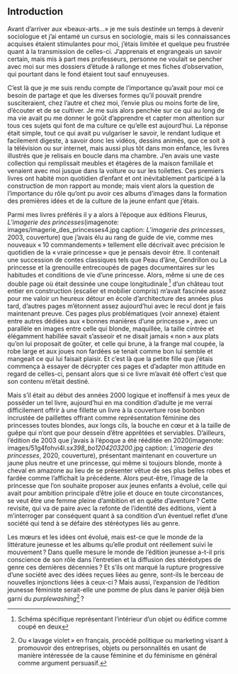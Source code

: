 ## Introduction

Avant d’arriver aux «beaux-arts...» je me suis destinée un temps à devenir sociologue et j’ai entamé un cursus en sociologie, mais si les connaissances acquises étaient stimulantes pour moi, j’étais limitée et quelque peu frustrée quant à la transmission de celles-ci. J’apprenais et engrangeais un savoir certain, mais mis à part mes professeurs, personne ne voulait se pencher avec moi sur mes dossiers d’étude à rallonge et mes fiches d’observation, qui pourtant dans le fond étaient tout sauf ennuyeuses. 
	
C’est là que je me suis rendu compte de l’importance qu’avait pour moi ce besoin de partage et que les diverses formes qu’il pouvait prendre susciteraient, chez l’autre et chez moi, l’envie plus ou moins forte de lire, d’écouter et de se cultiver. Je me suis alors penchée sur ce qui au long de ma vie avait pu me donner le goût d’apprendre et capter mon attention sur tous ces sujets qui font de ma culture ce qu’elle est aujourd’hui. La réponse était simple, tout ce qui avait pu vulgariser le savoir, le rendant ludique et facilement digeste, à savoir donc les vidéos, dessins animés, que ce soit à la télévision ou sur internet, mais aussi plus tôt dans mon enfance, les livres illustrés que je relisais en boucle dans ma chambre. J’en avais une vaste collection qui remplissait meubles et étagères de la maison familiale et venaient avec moi jusque dans la voiture ou sur les toilettes. Ces premiers livres ont habité mon quotidien d’enfant et ont inévitablement participé à la construction de mon rapport au monde; mais vient alors la question de l’importance du rôle qu’ont pu avoir ces albums d’images dans la formation des premières idées et de la culture de la jeune enfant que j’étais.

Parmi mes livres préférés il y a alors à l’époque aux éditions Fleurus, _L’imagerie des princesses_(imagenote: images/imagerie_des_princesses4.jpg caption: _L’imagerie des princesses_, 2003, couverture) que j’avais élu au rang de guide de vie, comme mes nouveaux « 10 commandements » tellement elle décrivait avec précision le quotidien de la « vraie princesse » que je pensais devoir être. Il contenait une succession de contes classiques tels que Peau d’âne, Cendrillon ou La princesse et la grenouille entrecoupés de pages documentaires sur les habitudes et conditions de vie d’une princesse. Alors, même si une de ces double page où était dessinée une coupe longitudinale [^coupe] d’un château tout entier en construction (escalier et mobilier compris) m’avait fascinée assez pour me valoir un heureux détour en école d’architecture des années plus tard, d’autres pages m’étonnent assez aujourd’hui avec le recul dont je fais maintenant preuve. Ces pages plus problématiques (voir annexe) étaient entre autres dédiées aux « bonnes manières d’une princesse » , avec un parallèle en images entre celle qui blonde, maquillée, la taille cintrée et élégamment habillée savait s’asseoir et ne disait jamais « non » aux plats qu’on lui proposait de goûter, et celle qui brune, à la frange mal coupée, la robe large et aux joues non fardées se tenait comme bon lui semble et mangeait ce qui lui faisait plaisir. Et c’est là que la petite fille que j’étais commença à essayer de décrypter ces pages et d’adapter mon attitude en regard de celles-ci, pensant alors que si ce livre m’avait été offert c’est que son contenu m’était destiné.
	
Mais s’il était au début des années 2000 logique et inoffensif à mes yeux de posséder un tel livre, aujourd’hui en ma condition d’adulte je me verrai difficilement offrir à une fillette un livre à la couverture rose bonbon incrustée de paillettes offrant comme représentation féminine des princesses toutes blondes, aux longs cils, la bouche en cœur et à la taille de guêpe qui n’ont que pour dessein d’être apprêtées et serviables. D’ailleurs, l’édition de 2003 que j’avais à l’époque a été rééditée en 2020(imagenote: images/51g4fohvi4l._sx398_bo1204203200_.jpg caption: _L’imagerie des princesses_, 2020, couverture), présentant maintenant en couverture un jaune plus neutre et une princesse, qui même si toujours blonde, monte à cheval en amazone au lieu de se présenter vêtue de ses plus belles robes et fardée comme l’affichait la précédente. Alors peut-être, l’image de la princesse que l’on souhaite proposer aux jeunes enfants a évolué, celle qui avait pour ambition principale d’être jolie et douce en toute circonstances, se veut être une femme pleine d’ambition et en quête d’aventure ? Cette revisite, qui va de paire avec la refonte de l’identité des éditions, vient à m’interroger par conséquent quant à sa condition d’un éventuel reflet d’une société qui tend à se défaire des stéréotypes liés au genre.

Les mœurs et les idées ont évolué, mais est-ce que le monde de la littérature jeunesse et les albums qu’elle produit ont réellement suivi le mouvement ? Dans quelle mesure le monde de l’édition jeunesse a-t-il pris conscience de son rôle dans l’entretien et la diffusion des stéréotypes de genre ces dernières décennies ? Et s’ils ont marqué la rupture progressive d’une société avec des idées reçues liées au genre, sont-ils le berceau de nouvelles injonctions liées à ceux-ci ? Mais aussi, l’expansion de l’édition jeunesse féministe serait-elle une pomme de plus dans le panier déjà bien garni du *purplewashing*[^purplewashing] ?

[^coupe]: Schéma spécifique représentant l’intérieur d’un objet ou édifice comme coupé en deux
[^purplewashing]: Ou  « lavage violet » en français, procédé politique ou marketing visant à promouvoir des entreprises, objets ou personnalités en usant de manière intéressée de la cause féminine et du féminisme en général comme argument persuasif.